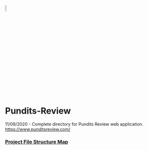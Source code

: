 <img src="https://i.ibb.co/ZXVNVY5/pr-logo-plain-opauq.png" width="7.5%" height="7.5%">

# Pundits-Review
11/09/2020 - Complete directory for Pundits Review web application. https://www.punditsreview.com/


### <a href="https://github.com/andyclarkemedia/Pundits-Review/blob/gh-pages/index.md" target="_blank">Project File Structure Map</a>
